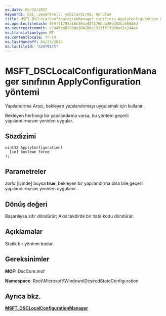```yaml
---
ms.date: 06/12/2017
keywords: DSC, powershell, yapılandırma, Kurulum
title: MSFT_DSCLocalConfigurationManager sınıfının ApplyConfiguration yöntemi
ms.openlocfilehash: 559ff1793a18e28dad2f176bdb20eb53bc08630d
ms.sourcegitcommit: e7445ba8203da304286c591ff513900ad1c244a4
ms.translationtype: MT
ms.contentlocale: tr-TR
ms.lasthandoff: 04/23/2019
ms.locfileid: "62079175"
---
```

# <a name="applyconfiguration-method-of-the-msftdsclocalconfigurationmanager-class"></a>MSFT_DSCLocalConfigurationManager sınıfının ApplyConfiguration yöntemi

Yapılandırma Aracı, bekleyen yapılandırmayı uygulamak için kullanır.

Bekleyen herhangi bir yapılandırma varsa, bu yöntem geçerli yapılandırmasını yeniden uygular.

## <a name="syntax"></a>Sözdizimi

```mof
uint32 ApplyConfiguration(
  [in] boolean force
);
```

## <a name="parameters"></a>Parametreler

*zorla* \[içinde\] buysa **true**, bekleyen bir yapılandırma olsa bile geçerli yapılandırmasını yeniden uygulanır.

## <a name="return-value"></a>Dönüş değeri

Başarılıysa sıfır döndürür; Aksi takdirde bir hata kodu döndürür.

## <a name="remarks"></a>Açıklamalar

Statik bir yöntem budur.

## <a name="requirements"></a>Gereksinimler

**MOF:** DscCore.mof

**Namespace**: Root\Microsoft\Windows\DesiredStateConfiguration

## <a name="see-also"></a>Ayrıca bkz.

[**MSFT_DSCLocalConfigurationManager**](msft-dsclocalconfigurationmanager.md)